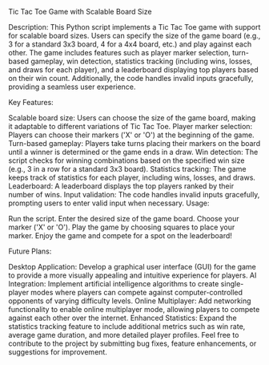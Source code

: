 Tic Tac Toe Game with Scalable Board Size

Description:
This Python script implements a Tic Tac Toe game with support for scalable board sizes. Users can specify the size of the game board (e.g., 3 for a standard 3x3 board, 4 for a 4x4 board, etc.) and play against each other. The game includes features such as player marker selection, turn-based gameplay, win detection, statistics tracking (including wins, losses, and draws for each player), and a leaderboard displaying top players based on their win count. Additionally, the code handles invalid inputs gracefully, providing a seamless user experience.

Key Features:

Scalable board size: Users can choose the size of the game board, making it adaptable to different variations of Tic Tac Toe.
Player marker selection: Players can choose their markers ('X' or 'O') at the beginning of the game.
Turn-based gameplay: Players take turns placing their markers on the board until a winner is determined or the game ends in a draw.
Win detection: The script checks for winning combinations based on the specified win size (e.g., 3 in a row for a standard 3x3 board).
Statistics tracking: The game keeps track of statistics for each player, including wins, losses, and draws.
Leaderboard: A leaderboard displays the top players ranked by their number of wins.
Input validation: The code handles invalid inputs gracefully, prompting users to enter valid input when necessary.
Usage:

Run the script.
Enter the desired size of the game board.
Choose your marker ('X' or 'O').
Play the game by choosing squares to place your marker.
Enjoy the game and compete for a spot on the leaderboard!

Future Plans:

Desktop Application: Develop a graphical user interface (GUI) for the game to provide a more visually appealing and intuitive experience for players.
AI Integration: Implement artificial intelligence algorithms to create single-player modes where players can compete against computer-controlled opponents of varying difficulty levels.
Online Multiplayer: Add networking functionality to enable online multiplayer mode, allowing players to compete against each other over the internet.
Enhanced Statistics: Expand the statistics tracking feature to include additional metrics such as win rate, average game duration, and more detailed player profiles.
Feel free to contribute to the project by submitting bug fixes, feature enhancements, or suggestions for improvement.
